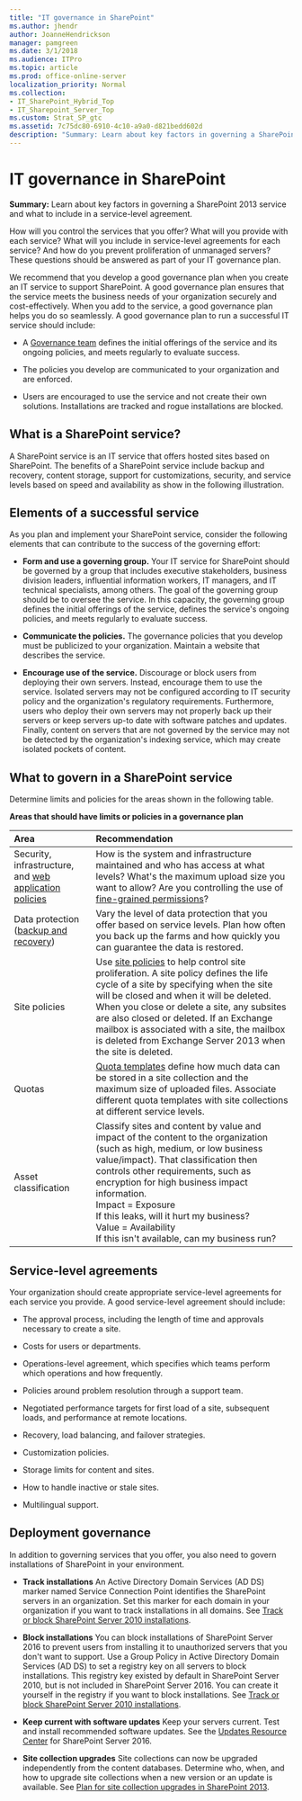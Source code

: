 ```yaml
---
title: "IT governance in SharePoint"
ms.author: jhendr
author: JoanneHendrickson
manager: pamgreen
ms.date: 3/1/2018
ms.audience: ITPro
ms.topic: article
ms.prod: office-online-server
localization_priority: Normal
ms.collection:
- IT_SharePoint_Hybrid_Top
- IT_Sharepoint_Server_Top
ms.custom: Strat_SP_gtc
ms.assetid: 7c75dc80-6910-4c10-a9a0-d821bedd602d
description: "Summary: Learn about key factors in governing a SharePoint 2013 service and what to include in a service-level agreement."
---
```


# IT governance in SharePoint

 **Summary:** Learn about key factors in governing a SharePoint 2013 service and what to include in a service-level agreement. 
  
How will you control the services that you offer? What will you provide with each service? What will you include in service-level agreements for each service? And how do you prevent proliferation of unmanaged servers? These questions should be answered as part of your IT governance plan. 
  
We recommend that you develop a good governance plan when you create an IT service to support SharePoint. A good governance plan ensures that the service meets the business needs of your organization securely and cost-effectively. When you add to the service, a good governance plan helps you do so seamlessly. A good governance plan to run a successful IT service should include:
  
- A [Governance team](what-is-governance-in-sharepoint.md#GovernanceTeam) defines the initial offerings of the service and its ongoing policies, and meets regularly to evaluate success. 
    
- The policies you develop are communicated to your organization and are enforced.
    
- Users are encouraged to use the service and not create their own solutions. Installations are tracked and rogue installations are blocked.
    
## What is a SharePoint service?
<a name="Section1"> </a>

A SharePoint service is an IT service that offers hosted sites based on SharePoint. The benefits of a SharePoint service include backup and recovery, content storage, support for customizations, security, and service levels based on speed and availability as show in the following illustration.
  
## Elements of a successful service
<a name="Section2"> </a>

As you plan and implement your SharePoint service, consider the following elements that can contribute to the success of the governing effort:
  
- **Form and use a governing group.** Your IT service for SharePoint should be governed by a group that includes executive stakeholders, business division leaders, influential information workers, IT managers, and IT technical specialists, among others. The goal of the governing group should be to oversee the service. In this capacity, the governing group defines the initial offerings of the service, defines the service's ongoing policies, and meets regularly to evaluate success. 
    
- **Communicate the policies.** The governance policies that you develop must be publicized to your organization. Maintain a website that describes the service. 
    
- **Encourage use of the service.** Discourage or block users from deploying their own servers. Instead, encourage them to use the service. Isolated servers may not be configured according to IT security policy and the organization's regulatory requirements. Furthermore, users who deploy their own servers may not properly back up their servers or keep servers up-to date with software patches and updates. Finally, content on servers that are not governed by the service may not be detected by the organization's indexing service, which may create isolated pockets of content. 
    
## What to govern in a SharePoint service
<a name="Section3"> </a>

Determine limits and policies for the areas shown in the following table.
  
**Areas that should have limits or policies in a governance plan**

|**Area**|**Recommendation**|
|:-----|:-----|
|Security, infrastructure, and [web application policies](../administration/manage-permission-policies-for-a-web-application.md) <br/> |How is the system and infrastructure maintained and who has access at what levels? What's the maximum upload size you want to allow? Are you controlling the use of [fine-grained permissions](http://technet.microsoft.com/library/d46eae8a-5570-46e0-9800-6cde713b4828%28Office.14%29.aspx)?  <br/> |
|Data protection ([backup and recovery](../administration/backup-and-recovery-overview.md))  <br/> |Vary the level of data protection that you offer based on service levels. Plan how often you back up the farms and how quickly you can guarantee the data is restored.  <br/> |
|Site policies  <br/> |Use [site policies](../sites/site-policy-overview.md) to help control site proliferation. A site policy defines the life cycle of a site by specifying when the site will be closed and when it will be deleted. When you close or delete a site, any subsites are also closed or deleted. If an Exchange mailbox is associated with a site, the mailbox is deleted from Exchange Server 2013 when the site is deleted.  <br/> |
|Quotas  <br/> |[Quota templates](../sites/create-edit-and-delete-quota-templates.md) define how much data can be stored in a site collection and the maximum size of uploaded files. Associate different quota templates with site collections at different service levels.  <br/> |
|Asset classification  <br/> | Classify sites and content by value and impact of the content to the organization (such as high, medium, or low business value/impact). That classification then controls other requirements, such as encryption for high business impact information.  <br/>  Impact = Exposure  <br/>  If this leaks, will it hurt my business?  <br/>  Value = Availability  <br/>  If this isn't available, can my business run?  <br/> |
   
## Service-level agreements
<a name="SLA"> </a>

Your organization should create appropriate service-level agreements for each service you provide. A good service-level agreement should include:
  
- The approval process, including the length of time and approvals necessary to create a site.
    
- Costs for users or departments.
    
- Operations-level agreement, which specifies which teams perform which operations and how frequently.
    
- Policies around problem resolution through a support team.
    
- Negotiated performance targets for first load of a site, subsequent loads, and performance at remote locations.
    
- Recovery, load balancing, and failover strategies.
    
- Customization policies.
    
- Storage limits for content and sites.
    
- How to handle inactive or stale sites.
    
- Multilingual support.
    
## Deployment governance
<a name="SLA"> </a>

In addition to governing services that you offer, you also need to govern installations of SharePoint in your environment.
  
- **Track installations** An Active Directory Domain Services (AD DS) marker named Service Connection Point identifies the SharePoint servers in an organization. Set this marker for each domain in your organization if you want to track installations in all domains. See [Track or block SharePoint Server 2010 installations](https://go.microsoft.com/fwlink/?LinkId=403888).
    
- **Block installations** You can block installations of SharePoint Server 2016 to prevent users from installing it to unauthorized servers that you don't want to support. Use a Group Policy in Active Directory Domain Services (AD DS) to set a registry key on all servers to block installations. This registry key existed by default in SharePoint Server 2010, but is not included in SharePoint Server 2016. You can create it yourself in the registry if you want to block installations. See [Track or block SharePoint Server 2010 installations](http://technet.microsoft.com/library/c8dfb182-2cd9-45f2-9e42-baa522a9c33d.aspx).
    
- **Keep current with software updates** Keep your servers current. Test and install recommended software updates. See the [Updates Resource Center](https://go.microsoft.com/fwlink/?LinkId=330874) for SharePoint Server 2016. 
    
- **Site collection upgrades** Site collections can now be upgraded independently from the content databases. Determine who, when, and how to upgrade site collections when a new version or an update is available. See [Plan for site collection upgrades in SharePoint 2013](http://technet.microsoft.com/library/e7455e3f-6770-4785-8d3e-da72cb7de261%28Office.14%29.aspx).
    

